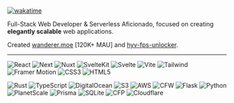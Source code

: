 [![wakatime](https://wakatime.com/badge/user/9085fbd8-dc16-4665-adb6-629713160239.svg?logoColor=white)](https://wakatime.com/@9085fbd8-dc16-4665-adb6-629713160239)

Full-Stack Web Developer & Serverless Aficionado, focused on creating **elegantly scalable** web applications. 

Created <a href ="https://wanderer.moe">wanderer.moe</a> [120K+ MAU] and <a href = "https://git.dromzeh.dev/hyv-fps-unlocker">hyv-fps-unlocker</a>.

---

![React](https://img.shields.io/badge/React-%23FF3E00?color=black&logo=react&logoColor=white)
![Next](https://img.shields.io/badge/Next.js-%23FF3E00?color=black&logo=next.js&logoColor=white)
![Nuxt](https://img.shields.io/badge/Nuxt.js-%23FF3E00?color=black&logo=nuxt.js&logoColor=white)
![SvelteKit](https://img.shields.io/badge/SvelteKit-%23FF3E00?color=black&logo=svelte&logoColor=white)
![Svelte](https://img.shields.io/badge/Svelte-%23FF3E00?color=black&logo=svelte&logoColor=white)
![Vite](https://img.shields.io/badge/Vite-%23646CFF?color=black&logo=vite&logoColor=white)
![Tailwind](https://img.shields.io/badge/TailwindCSS-%23FF3E00?color=black&logo=tailwindcss&logoColor=white)
![Framer Motion](https://img.shields.io/badge/Framer_Motion-%23FF3E00?color=black&logo=framer&logoColor=white)
![CSS3](https://img.shields.io/badge/CSS3-%231572B6?color=black&logo=css3&logoColor=white)
![HTML5](https://img.shields.io/badge/HTML5-%23E34F26?color=black&logo=html5&logoColor=white)

![Rust](https://img.shields.io/badge/Rust-%23000000?color=black&logo=rust&logoColor=white)
![TypeScript](https://img.shields.io/badge/Typescript-%23007ACC?color=black&logo=typescript&logoColor=white)
![DigitalOcean](https://img.shields.io/badge/DigitalOcean-%230167ff?color=black&logo=digitalOcean&logoColor=white)
![S3](https://img.shields.io/badge/S3-%230167ff?color=black&logo=Amazon-S3&logoColor=white)
![AWS](https://img.shields.io/badge/AWS-%230167ff?color=black&logo=Amazon-AWS&logoColor=white)
![CFW](https://img.shields.io/badge/Cloudflare_Workers-F38020?color=black&logo=CloudflarePages&logoColor=white)
![Flask](https://img.shields.io/badge/Flask-%23000?color=black&logo=flask&logoColor=white)
![Python](https://img.shields.io/badge/Python-3670A0?color=black&logo=python&logoColor=white)
![PlanetScale](https://img.shields.io/badge/Planetscale-%23000000?color=black&logo=planetscale&logoColor=white)
![Prisma](https://img.shields.io/badge/Prisma-3982CE?color=black&logo=Prisma&logoColor=white)
![SQLite](https://img.shields.io/badge/SQLite-%2307405e?color=black&logo=sqlite&logoColor=white)
![CFP](https://img.shields.io/badge/Cloudflare_Pages-F38020?color=black&logo=CloudflarePages&logoColor=white)
![Cloudflare](https://img.shields.io/badge/Cloudflare-F38020?color=black&logo=Cloudflare&logoColor=white)
